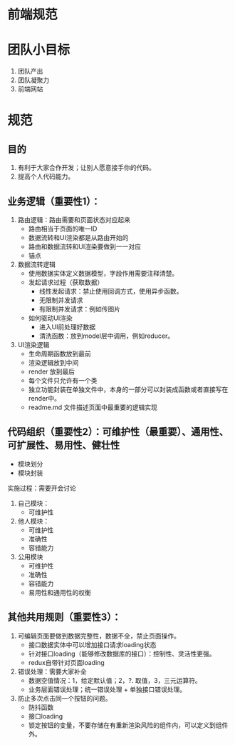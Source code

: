 <!--
 * @Author: 明华
 * @Date: 2021-01-29 14:52:42
 * @LastEditors: 明华
 * @LastEditTime: 2021-02-04 18:56:54
 * @Description: 
 * @FilePath: /frontend-training/specification/readme.md
-->

# 前端规范

# 团队小目标
1. 团队产出
2. 团队凝聚力
3. 前端网站

# 规范

## 目的
1. 有利于大家合作开发；让别人愿意接手你的代码。
2. 提高个人代码能力。

## 业务逻辑（重要性1）：

1. 路由逻辑：路由需要和页面状态对应起来
    - 路由相当于页面的唯一ID
    - 数据流转和UI渲染都是从路由开始的
    - 路由和数据流转和UI渲染要做到一一对应
    - 锚点
2. 数据流转逻辑
    - 使用数据实体定义数据模型，字段作用需要注释清楚。
    - 发起请求过程（获取数据）
        * 线性发起请求：禁止使用回调方式，使用异步函数。
        * 无限制并发请求
        * 有限制并发请求：例如传图片
    - 如何驱动UI渲染
        * 进入UI前处理好数据
        * 清洗函数：放到model层中调用，例如reducer。
3. UI渲染逻辑
    - 生命周期函数放到最前
    - 渲染逻辑放到中间
    - render 放到最后
    - 每个文件只允许有一个类
    - 独立功能封装在单独文件中，本身的一部分可以封装成函数或者直接写在render中。
    - readme.md 文件描述页面中最重要的逻辑实现

## 代码组织（重要性2）：可维护性（最重要）、通用性、可扩展性、易用性、健壮性

- 模块划分
- 模块封装

实施过程：需要开会讨论
1. 自己模块：
    - 可维护性
2. 他人模块：
    - 可维护性
    - 准确性
    - 容错能力
3. 公用模块
    - 可维护性
    - 准确性
    - 容错能力
    - 易用性和通用性的权衡

## 其他共用规则（重要性3）：
1. 可编辑页面要做到数据完整性，数据不全，禁止页面操作。
    - 接口数据实体中可以增加接口请求loading状态
    - 针对接口loading（能够修改数据库的接口）：控制性、灵活性更强。
    - redux自带针对页面loading
2. 错误处理：需要大家补全
    - 数据空值情况：1，给定默认值；2，?. 取值，3，三元运算符。
    - 业务层面错误处理；统一错误处理 + 单独接口错误处理。
3. 防止多次点击同一个按钮的问题。
    - 防抖函数
    - 接口loading
    - 锁定按钮的变量，不要存储在有重新渲染风险的组件内，可以定义到组件外。
